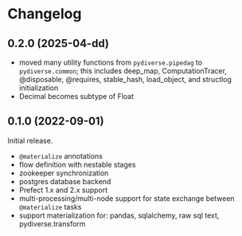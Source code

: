 # Changelog

## 0.2.0 (2025-04-dd)
- moved many utility functions from `pydiverse.pipedag` to `pydiverse.common`;
    this includes deep_map, ComputationTracer, @disposable, @requires, stable_hash,
    load_object, and structlog initialization
- Decimal becomes subtype of Float

## 0.1.0 (2022-09-01)
Initial release.

- `@materialize` annotations
- flow definition with nestable stages
- zookeeper synchronization
- postgres database backend
- Prefect 1.x and 2.x support
- multi-processing/multi-node support for state exchange between `@materialize` tasks
- support materialization for: pandas, sqlalchemy, raw sql text, pydiverse.transform
